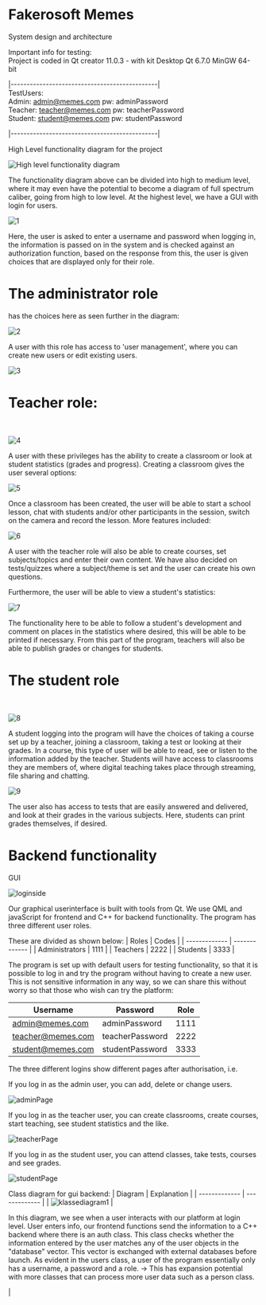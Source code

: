 # Fakerosoft Memes 
System design and architecture

Important info for testing:<br>
Project is coded in Qt creator 11.0.3 - with kit Desktop Qt 6.7.0 MinGW 64-bit

|----------------------------------------------|<br>
TestUsers: <br>
Admin: admin@memes.com pw: adminPassword<br>
Teacher: teacher@memes.com pw: teacherPassword<br>
Student: student@memes.com pw: studentPassword<br>

|----------------------------------------------|<br>



High Level functionality diagram for the project

![High level functionality diagram](https://github.com/Bjorgeh/fakerosoft-memes/assets/122554284/ff6dae80-ea48-4702-a7f5-a7e65374fccc)

The functionality diagram above can be divided into high to medium level, where it may even have the potential to become a diagram of full spectrum caliber, going from high to low level. At the highest level, we have a GUI with login for users.

![1](https://github.com/Bjorgeh/fakerosoft-memes/assets/122554284/c78e1772-d389-431f-9e5d-166ca588e296)<br>

Here, the user is asked to enter a username and password when logging in, the information is passed on in the system and is checked against an authorization function, based on the response from this, the user is given choices that are displayed only for their role.

<h1><b>The administrator role</b></h1> has the choices here as seen further in the diagram:
<br>

![2](https://github.com/Bjorgeh/fakerosoft-memes/assets/122554284/3f45ebe0-b3c2-49a2-bf50-f3c5ca722be0)
 
A user with this role has access to 'user management', where you can create new users or edit existing users.
<br>

![3](https://github.com/Bjorgeh/fakerosoft-memes/assets/122554284/488e6860-6aa6-472a-91bf-f4906be33ca7)

<h1><b>Teacher role:</b></h1>
<br>

![4](https://github.com/Bjorgeh/fakerosoft-memes/assets/122554284/8aec74b0-07b3-4eca-b528-30c5a56e161f)


A user with these privileges has the ability to create a classroom or look at student statistics (grades and progress).
Creating a classroom gives the user several options:
<br>

![5](https://github.com/Bjorgeh/fakerosoft-memes/assets/122554284/534cb81d-4e68-4a5b-9430-76b061dd1ed1)


Once a classroom has been created, the user will be able to start a school lesson, chat with students and/or other participants in the session, switch on the camera and record the lesson.
More features included:
<br>

![6](https://github.com/Bjorgeh/fakerosoft-memes/assets/122554284/be7f05f7-a7f7-4b66-8cf0-df10a39d1130)


A user with the teacher role will also be able to create courses, set subjects/topics and enter their own content. We have also decided on tests/quizzes where a subject/theme is set and the user can create his own questions.

Furthermore, the user will be able to view a student's statistics:
<br>

![7](https://github.com/Bjorgeh/fakerosoft-memes/assets/122554284/3f1a7b15-0600-4b59-a873-a4143a541d5a)

The functionality here to be able to follow a student's development and comment on places in the statistics where desired, this will be able to be printed if necessary. From this part of the program, teachers will also be able to publish grades or changes for students.
<h1><b>The student role</b></h1>
<br>

![8](https://github.com/Bjorgeh/fakerosoft-memes/assets/122554284/5ac5d244-50d6-46e0-8cab-c86ddfac374d)


A student logging into the program will have the choices of taking a course set up by a teacher, joining a classroom, taking a test or looking at their grades.
In a course, this type of user will be able to read, see or listen to the information added by the teacher. Students will have access to classrooms they are members of, where digital teaching takes place through streaming, file sharing and chatting.
<br>

![9](https://github.com/Bjorgeh/fakerosoft-memes/assets/122554284/4c630ebb-0931-4515-82e2-6d4499331cd2)

The user also has access to tests that are easily answered and delivered, and look at their grades in the various subjects. Here, students can print grades themselves, if desired.

<h1>Backend functionality</h1>

GUI <br>

![loginside](https://github.com/Bjorgeh/fakerosoft-memes/assets/122554284/73d2d0c7-4fe1-47d7-8153-6f1e04f8f7a9)

Our graphical userinterface is built with tools from Qt. We use QML and javaScript for frontend and C++ for backend functionality. The program has three different user roles.

These are divided as shown below:
| Roles  | Codes |
| ------------- | ------------- |
| Administrators  | 1111  |
| Teachers  | 2222  |
| Students  | 3333  |


The program is set up with default users for testing functionality, so that it is possible to log in and try the program without having to create a new user.
This is not sensitive information in any way, so we can share this without worry so that those who wish can try the platform:

| Username | Password | Role |
| ------------- | ------------- | ------------- |
| admin@memes.com | adminPassword  | 1111 |
| teacher@memes.com | teacherPassword  | 2222 |
| student@memes.com | studentPassword  | 3333 |

The three different logins show different pages after authorisation, i.e.

If you log in as the admin user, you can add, delete or change users.

![adminPage](https://github.com/Bjorgeh/fakerosoft-memes/assets/122554284/7f94851a-0f50-4b62-9e61-654dfbb62fa3)

If you log in as the teacher user, you can create classrooms, create courses, start teaching, see student statistics and the like.

![teacherPage](https://github.com/Bjorgeh/semesteroppgave_23/assets/122554284/75a74fa4-9dd5-4dbb-a78b-f95e8eae5b89)

If you log in as the student user, you can attend classes, take tests, courses and see grades.

![studentPage](https://github.com/Bjorgeh/fakerosoft-memes/assets/122554284/d3d33392-c68d-4254-a33c-249ff55604e0)

Class diagram for gui backend:
| Diagram | Explanation |
| ------------- | ------------- |
| ![klassediagram1](https://github.com/Bjorgeh/fakerosoft-memes/assets/122554284/6434f125-6de0-4ddd-b5fb-7337d8be17be)
  | <p>In this diagram, we see when a user interacts with our platform at login level. User enters info, our frontend functions send the information to a C++ backend where there is an auth class. This class checks whether the information entered by the user matches any of the user objects in the "database" vector. This vector is exchanged with external databases before launch. As evident in the users class, a user of the program essentially only has a username, a password and a role. -> This has expansion potential with more classes that can process more user data such as a person class. </p>|
